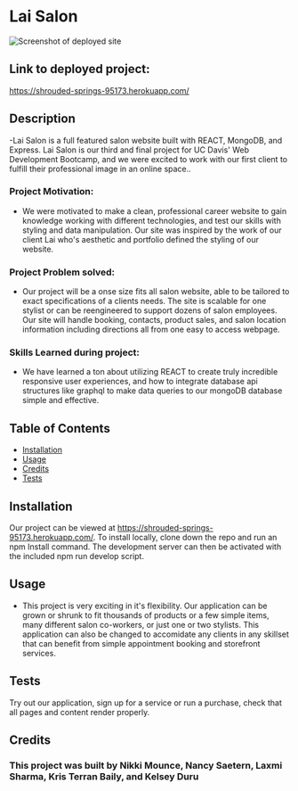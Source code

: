 # Lai Salon
![Screenshot of deployed site]('https://photos.google.com/photo/AF1QipMo8ycNpAYPBmgSMWX3aJnlUs_f-KrtwuBOcJCN')
## Link to deployed project:
https://shrouded-springs-95173.herokuapp.com/

## Description
-Lai Salon is a full featured salon website built with REACT, MongoDB, and Express. Lai Salon is our third and final project for UC Davis' Web Development Bootcamp, and we were excited to work with our first client to fulfill their professional image in an online space..

### Project Motivation:
- We were motivated to make a clean, professional career website to gain knowledge working with different technologies, and test our skills with styling and data manipulation. Our site was inspired by the work of our client Lai who's aesthetic and portfolio defined the styling of our website.

### Project Problem solved:
- Our project will be a onse size fits all salon website, able to be tailored to exact specifications of a clients needs. The site is scalable for one stylist or can be reengineered to support dozens of salon employees. Our site will handle booking, contacts, product sales, and salon location information including directions all from one easy to access webpage.

### Skills Learned during project:
- We have learned a ton about utilizing REACT to create truly incredible responsive user experiences, and how to integrate database api structures like graphql to make data queries to our mongoDB database simple and effective.

## Table of Contents
- [Installation](#installation)
- [Usage](#usage)
- [Credits](#credits)
- [Tests](#Tests)

## Installation
Our project can be viewed at https://shrouded-springs-95173.herokuapp.com/. To install locally, clone down the repo and run an npm Install command. The development server can then be activated with the included npm run develop script.

## Usage
- This project is very exciting in it's flexibility. Our application can be grown or shrunk to fit thousands of products or a few simple items, many different salon co-workers, or just one or two stylists. This application can also be changed to accomidate any clients in any skillset that can benefit from simple appointment booking and storefront services.

## Tests
Try out our application, sign up for a service or run a purchase, check that all pages and content render properly.
## Credits
### This project was built by Nikki Mounce, Nancy Saetern, Laxmi Sharma, Kris Terran Baily, and Kelsey Duru
